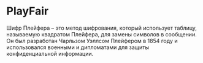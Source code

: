 # PlayFair
Шифр Плейфера – это метод шифрования, который использует таблицу, называемую квадратом Плейфера, для замены символов в сообщении. Он был разработан Чарльзом Уэллсом Плейфером в 1854 году и использовался военными и дипломатами для защиты конфиденциальной информации.
